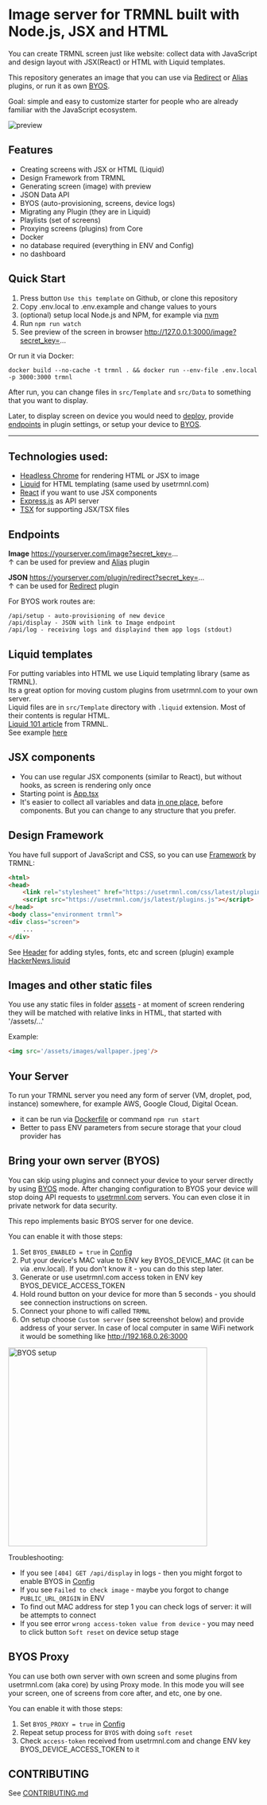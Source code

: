 # Image server for TRMNL built with Node.js, JSX and HTML
You can create TRMNL screen just like website: collect data with JavaScript and design layout with JSX(React) or HTML with Liquid templates.

This repository generates an image that you can use via [Redirect](https://help.usetrmnl.com/en/articles/11035846-redirect-plugin)
or [Alias](https://help.usetrmnl.com/en/articles/10701448-alias-plugin) plugins, or run it as
own [BYOS](#bring-your-own-server-byos).

Goal: simple and easy to customize starter for people who are already familiar with the JavaScript ecosystem.

<img src="preview.png" alt="preview">

## Features
- Creating screens with JSX or HTML (Liquid)
- Design Framework from TRMNL
- Generating screen (image) with preview
- JSON Data API
- BYOS (auto-provisioning, screens, device logs)
- Migrating any Plugin (they are in Liquid) 
- Playlists (set of screens)
- Proxying screens (plugins) from Core
- Docker
- no database required (everything in ENV and Config)
- no dashboard

## Quick Start

1. Press button `Use this template` on Github, or clone this repository
2. Copy .env.local to .env.example and change values to yours
3. (optional) setup local Node.js and NPM, for example via [nvm](https://github.com/nvm-sh/nvm)
4. Run `npm run watch`
5. See preview of the screen in browser http://127.0.0.1:3000/image?secret_key=...

Or run it via Docker:

```shell
docker build --no-cache -t trmnl . && docker run --env-file .env.local -p 3000:3000 trmnl
```

After run, you can change files in `src/Template` and `src/Data` to something that you want to display.

Later, to display screen on device you would need to [deploy](#your-server), provide [endpoints](#endpoints)
in plugin settings, or setup your device to [BYOS](#bring-your-own-server-byos).

--------

## Technologies used:

- [Headless Chrome](https://pptr.dev) for rendering HTML or JSX to image
- [Liquid](https://shopify.github.io/liquid/) for HTML templating (same used by usetrmnl.com)
- [React](https://react.dev/reference/react-dom/server/renderToString) if you want to use JSX components
- [Express.js](https://expressjs.com) as API server
- [TSX](https://tsx.is) for supporting JSX/TSX files

## Endpoints
**Image** https://yourserver.com/image?secret_key=... <br>
↑ can be used for preview and [Alias](https://help.usetrmnl.com/en/articles/10701448-alias-plugin) plugin

**JSON** https://yourserver.com/plugin/redirect?secret_key=... <br>
↑ can be used for [Redirect](https://help.usetrmnl.com/en/articles/11035846-redirect-plugin) plugin

For BYOS work routes are:
```code
/api/setup - auto-provisioning of new device
/api/display - JSON with link to Image endpoint
/api/log - receiving logs and displayind them app logs (stdout)
```

## Liquid templates
For putting variables into HTML we use  Liquid templating library (same as TRMNL).<br>
Its a great option for moving custom plugins from usetrmnl.com to your own server.<br>
Liquid files are in `src/Template` directory with `.liquid` extension. Most of their contents is regular HTML.<br>
[Liquid 101 article](https://help.usetrmnl.com/en/articles/10671186-liquid-101) from TRMNL.<br>
See example [here](../src/Template/HackerNews.liquid)

## JSX components

- You can use regular JSX components (similar to React), but without hooks, as screen is rendering only once
- Starting point is [App.tsx](../src/Template/JSX/App.tsx)
- It's easier to collect all variables and data [in one place](../src/Data/PrepareData.ts), before components. But you
  can change to any structure that you prefer.

## Design Framework
You have full support of JavaScript and CSS, so you can use [Framework](https://usetrmnl.com/framework) by TRMNL:
```html
<html>
<head>
    <link rel="stylesheet" href="https://usetrmnl.com/css/latest/plugins.css">
    <script src="https://usetrmnl.com/js/latest/plugins.js"></script>
</head>
<body class="environment trmnl">
<div class="screen">
    ...
</div>
```
See [Header](../src/Template/Header.html) for adding styles, fonts, etc and screen (plugin) example [HackerNews.liquid](../src/Template/HackerNews.liquid)

## Images and other static files
You use any static files in folder [assets](../assets) - at moment of screen rendering they will be matched with relative links in HTML, that started with '/assets/...' 

Example:
```html
<img src='/assets/images/wallpaper.jpeg'/>
```

## Your Server

To run your TRMNL server you need any form of server (VM, droplet, pod, instance) somewhere, for example AWS, Google
Cloud, Digital Ocean.

- it can be run via [Dockerfile](../Dockerfile) or command `npm run start`
- Better to pass ENV parameters from secure storage that your cloud provider has

## Bring your own server (BYOS)

You can skip using plugins and connect your device to your server directly by
using [BYOS](https://docs.usetrmnl.com/go/diy/byos) mode. After changing configuration to BYOS your device will stop
doing API requests to [usetrmnl.com](https://usetrmnl.com) servers. You can even close it in private network for data
security.

This repo implements basic BYOS server for one device.<br>

You can enable it with those steps:

1. Set `BYOS_ENABLED = true` in [Config](../src/Config.ts)
2. Put your device's MAC value to ENV key BYOS_DEVICE_MAC (it can be via .env.local). If you don't know it - you can do
   this step later.
3. Generate or use usetrmnl.com access token in ENV key BYOS_DEVICE_ACCESS_TOKEN
4. Hold round button on your device for more than 5 seconds - you should see connection instructions on screen.
5. Connect your phone to wifi called `TRMNL`
6. On setup choose `Custom server` (see screenshot below) and provide address of your server. In case of local computer
   in same WiFi network it would be something like http://192.168.0.26:3000

<img src="BYOS_setup.png" alt="BYOS setup" height="400">

Troubleshooting:

- If you see `[404] GET /api/display` in logs - then you might forgot to enable BYOS in [Config](../src/Config.ts)
- If you see `Failed to check image` - maybe you forgot to change `PUBLIC_URL_ORIGIN` in ENV
- To find out MAC address for step 1 you can check logs of server: it will be attempts to connect
- If you see error `wrong access-token value from device` - you may need to click button `Soft reset` on device setup
  stage

## BYOS Proxy

You can use both own server with own screen and some plugins from usetrmnl.com (aka core) by using Proxy mode. In this
mode you will see your screen, one of screens from core after, and etc, one by one.

You can enable it with those steps:

1. Set `BYOS_PROXY = true` in [Config](../src/Config.ts)
2. Repeat setup process for `BYOS` with doing `soft reset`
3. Check `access-token` received from usetrmnl.com and change ENV key BYOS_DEVICE_ACCESS_TOKEN to it

## CONTRIBUTING
See [CONTRIBUTING.md](./CONTRIBUTING.md)
